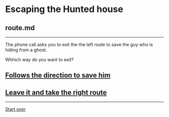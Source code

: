 # Escaping the Hunted house  
## route.md  
---  

The phone call asks you to exit the the left route to save the guy who is hiding from a ghost.  

Whhich way do you want to exit?  

## [Follows the direction to save him](mission-plot.md)  
## [Leave it and take the right route](result-three-end.md)  

---  
[Start over](../home.md) 

